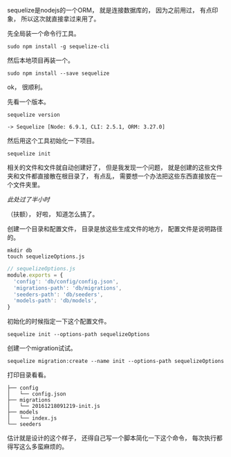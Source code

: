 sequelize是nodejs的一个ORM，
就是连接数据库的，
因为之前用过，
有点印象，
所以这次就直接拿过来用了。

先全局装一个命令行工具。
```
sudo npm install -g sequelize-cli
```

然后本地项目再装一个。
```
sudo npm install --save sequelize
```

ok，
很顺利。

先看一个版本。
```
sequelize version

-> Sequelize [Node: 6.9.1, CLI: 2.5.1, ORM: 3.27.0]
```

然后用这个工具初始化一下项目。
```
sequelize init
```

相关的文件和文件就自动创建好了，
但是我发现一个问题，
就是创建的这些文件夹和文件都直接散在根目录了，
有点乱，
需要想一个办法把这些东西直接放在一个文件夹里。

*此处过了半小时*

（扶额），
好啦，
知道怎么搞了。

创建一个目录和配置文件，
目录是放这些生成文件的地方，
配置文件是说明路径的。
```
mkdir db
touch sequelizeOptions.js
```

```js
// sequelizeOptions.js
module.exports = {
  'config': 'db/config/config.json',
  'migrations-path': 'db/migrations',
  'seeders-path': 'db/seeders',
  'models-path': 'db/models',
}
```

初始化的时候指定一下这个配置文件。
```
sequelize init --options-path sequelizeOptions
```

创建一个migration试试。
```
sequelize migration:create --name init --options-path sequelizeOptions
```

打印目录看看。
```
├── config
│   └── config.json
├── migrations
│   └── 20161218091219-init.js
├── models
│   └── index.js
└── seeders
```

估计就是设计的这个样子，
还得自己写一个脚本简化一下这个命令，
每次执行都得写这么多蛮麻烦的。
